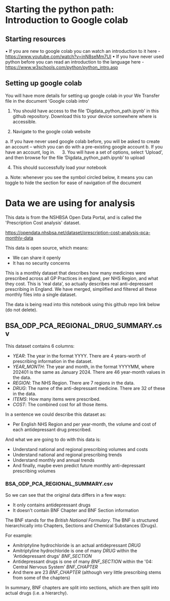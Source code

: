 
# Starting the python path: Introduction to Google colab
## Starting resources
•	If you are new to google colab you can watch an introduction to it here - https://www.youtube.com/watch?v=inN8seMm7UI 
•	If you have never used python before you can read an introduction to the language here - https://www.w3schools.com/python/python_intro.asp 

## Setting up google colab 
You will have more details for setting up google colab in your We Transfer file in the document 'Google colab intro'

1.	You should have access to the file ‘Digdata_python_path.ipynb’ in this github repository. Download this to your device somewhere where is accessible.

2.	Navigate to the google colab website

a.	If you have never used google colab before, you will be asked to create an account – which you can do with a pre-existing google account
b.	If you have an account, log in.
 
3.	You will have a set of options, select  ‘Upload’,  and then browse for the file ‘Digdata_python_path.ipynb’ to upload
 
4.	This should successfully load your notebook

a.	Note: whenever you see the symbol circled below, it means you can toggle to hide the section for ease of navigation of the document
 

# Data we are using for analysis

This data is from the NSHBSA Open Data Portal, and is called the 'Prescription Cost analysis' dataset.

https://opendata.nhsbsa.net/dataset/prescription-cost-analysis-pca-monthly-data

This data is open source, which means:

- We can share it openly
- It has no security concerns

This is a monthly dataset that describes how many medicines were prescribed across all GP Practices in england, per NHS Region, and what they cost.
This is 'real data', so actually describes real anti-depressant prescribing in England.
We have merged, simplified and filtered all these monthly files into a single dataset.

The data is being read into this notebook using this github repo link below (do not delete).

## BSA_ODP_PCA_REGIONAL_DRUG_SUMMARY.csv

This dataset contains 6 columns:

*   *YEAR*: The year in the format YYYY. There are 4 years-worth of prescribing information in the dataset.
*   *YEAR_MONTH*: The year and month, in the format YYYYMM, where 202401 is the same as January 2024. There are 46 year-month values in the data.
*   *REGION*: The NHS Region. There are 7 regions in the data.
*   *DRUG*: The name of the anti-depressant medicine. There are 32 of these in the data.
*   *ITEMS*: How many items were prescribed.
*   *COST*: The combined cost for all those items.

In a sentence we could describe this dataset as:

- Per English NHS Region and per year-month, the volume and cost of each antidepressant drug prescribed.

And what we are going to do with this data is:

- Understand national and regional prescribing volumes and costs
- Understand national and regional prescribing trends
- Understand monthly and annual trends
- And finally, maybe even predict future monthly anti-depressant prescribing volumes

### BSA_ODP_PCA_REGIONAL_SUMMARY.csv

So we can see that the original data differs in a few ways:

- It only contains antidepressant drugs
- It doesn't contain BNF Chapter and BNF Section information

The BNF stands for the *British National Formulary*.
The BNF is structured hierarchically into Chapters, Sections and Chemical Substances (Drugs).

For example:

- Amitriptyline hydrochloride is an actual antidepressant *DRUG*
- Amitriptyline hydrochloride is one of many *DRUG* within the 'Antidepressant drugs' *BNF_SECTION*
- Antidepressant drugs is one of many *BNF_SECTION* within the '04: Central Nervous System' *BNF_CHAPTER*
- And there are 23 *BNF_CHAPTER* (although very little prescribing stems from some of the chapters)

In summary, BNF chapters are split into sections, which are then split into actual drugs (i.e. a hierarchy).
